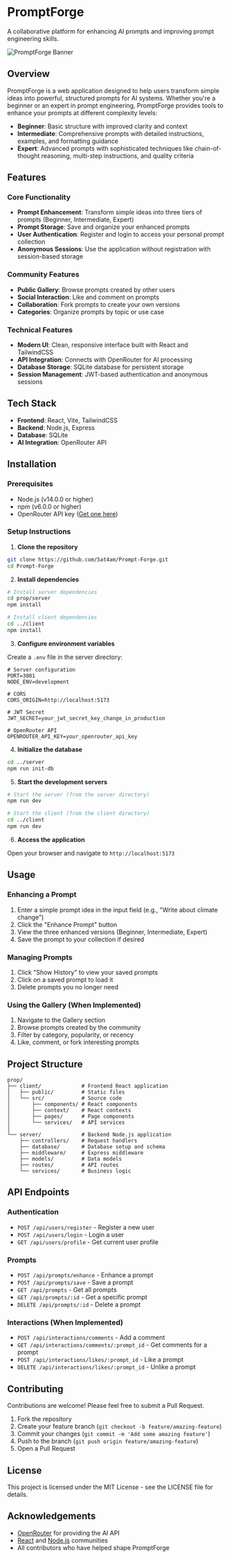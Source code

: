 # PromptForge

A collaborative platform for enhancing AI prompts and improving prompt engineering skills.

![PromptForge Banner](https://via.placeholder.com/1200x300/4F46E5/FFFFFF?text=PromptForge)

## Overview

PromptForge is a web application designed to help users transform simple ideas into powerful, structured prompts for AI systems. Whether you're a beginner or an expert in prompt engineering, PromptForge provides tools to enhance your prompts at different complexity levels:

- **Beginner**: Basic structure with improved clarity and context
- **Intermediate**: Comprehensive prompts with detailed instructions, examples, and formatting guidance
- **Expert**: Advanced prompts with sophisticated techniques like chain-of-thought reasoning, multi-step instructions, and quality criteria

## Features

### Core Functionality

- **Prompt Enhancement**: Transform simple ideas into three tiers of prompts (Beginner, Intermediate, Expert)
- **Prompt Storage**: Save and organize your enhanced prompts
- **User Authentication**: Register and login to access your personal prompt collection
- **Anonymous Sessions**: Use the application without registration with session-based storage

### Community Features

- **Public Gallery**: Browse prompts created by other users
- **Social Interaction**: Like and comment on prompts
- **Collaboration**: Fork prompts to create your own versions
- **Categories**: Organize prompts by topic or use case

### Technical Features

- **Modern UI**: Clean, responsive interface built with React and TailwindCSS
- **API Integration**: Connects with OpenRouter for AI processing
- **Database Storage**: SQLite database for persistent storage
- **Session Management**: JWT-based authentication and anonymous sessions

## Tech Stack

- **Frontend**: React, Vite, TailwindCSS
- **Backend**: Node.js, Express
- **Database**: SQLite
- **AI Integration**: OpenRouter API

## Installation

### Prerequisites

- Node.js (v14.0.0 or higher)
- npm (v6.0.0 or higher)
- OpenRouter API key ([Get one here](https://openrouter.ai))

### Setup Instructions

1. **Clone the repository**

```bash
git clone https://github.com/5at4am/Prompt-Forge.git
cd Prompt-Forge
```

2. **Install dependencies**

```bash
# Install server dependencies
cd prop/server
npm install

# Install client dependencies
cd ../client
npm install
```

3. **Configure environment variables**

Create a `.env` file in the server directory:

```
# Server configuration
PORT=3001
NODE_ENV=development

# CORS
CORS_ORIGIN=http://localhost:5173

# JWT Secret
JWT_SECRET=your_jwt_secret_key_change_in_production

# OpenRouter API
OPENROUTER_API_KEY=your_openrouter_api_key
```

4. **Initialize the database**

```bash
cd ../server
npm run init-db
```

5. **Start the development servers**

```bash
# Start the server (from the server directory)
npm run dev

# Start the client (from the client directory)
cd ../client
npm run dev
```

6. **Access the application**

Open your browser and navigate to `http://localhost:5173`

## Usage

### Enhancing a Prompt

1. Enter a simple prompt idea in the input field (e.g., "Write about climate change")
2. Click the "Enhance Prompt" button
3. View the three enhanced versions (Beginner, Intermediate, Expert)
4. Save the prompt to your collection if desired

### Managing Prompts

1. Click "Show History" to view your saved prompts
2. Click on a saved prompt to load it
3. Delete prompts you no longer need

### Using the Gallery (When Implemented)

1. Navigate to the Gallery section
2. Browse prompts created by the community
3. Filter by category, popularity, or recency
4. Like, comment, or fork interesting prompts

## Project Structure

```
prop/
├── client/             # Frontend React application
│   ├── public/         # Static files
│   └── src/            # Source code
│       ├── components/ # React components
│       ├── context/    # React contexts
│       ├── pages/      # Page components
│       └── services/   # API services
│
└── server/             # Backend Node.js application
    ├── controllers/    # Request handlers
    ├── database/       # Database setup and schema
    ├── middleware/     # Express middleware
    ├── models/         # Data models
    ├── routes/         # API routes
    └── services/       # Business logic
```

## API Endpoints

### Authentication
- `POST /api/users/register` - Register a new user
- `POST /api/users/login` - Login a user
- `GET /api/users/profile` - Get current user profile

### Prompts
- `POST /api/prompts/enhance` - Enhance a prompt
- `POST /api/prompts/save` - Save a prompt
- `GET /api/prompts` - Get all prompts
- `GET /api/prompts/:id` - Get a specific prompt
- `DELETE /api/prompts/:id` - Delete a prompt

### Interactions (When Implemented)
- `POST /api/interactions/comments` - Add a comment
- `GET /api/interactions/comments/:prompt_id` - Get comments for a prompt
- `POST /api/interactions/likes/:prompt_id` - Like a prompt
- `DELETE /api/interactions/likes/:prompt_id` - Unlike a prompt

## Contributing

Contributions are welcome! Please feel free to submit a Pull Request.

1. Fork the repository
2. Create your feature branch (`git checkout -b feature/amazing-feature`)
3. Commit your changes (`git commit -m 'Add some amazing feature'`)
4. Push to the branch (`git push origin feature/amazing-feature`)
5. Open a Pull Request

## License

This project is licensed under the MIT License - see the LICENSE file for details.

## Acknowledgements

- [OpenRouter](https://openrouter.ai) for providing the AI API
- [React](https://reactjs.org) and [Node.js](https://nodejs.org) communities
- All contributors who have helped shape PromptForge
